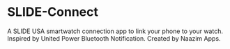 # SLIDE-Connect
A SLIDE USA smartwatch connection app to link your phone to your watch. Inspired by United Power Bluetooth Notification. Created by Naazim Apps.
